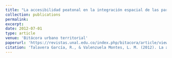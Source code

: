 ```yaml
---
title: "La accesibilidad peatonal en la integración espacial de las paradas de transporte público"
collection: publications
permalink:
excerpt:
date: 2012-07-01
type: article
venue: 'Bitácora urbano territorial'
paperurl: 'https://revistas.unal.edu.co/index.php/bitacora/article/view/28532'
citation: 'Talavera García, R., & Valenzuela Montes, L. M. (2012). La accesibilidad peatonal en la integración espacial de las paradas de transporte público. <i>Bitácora Urbano Territorial</i>, 21(2). Recuperado a partir de '
---
```

